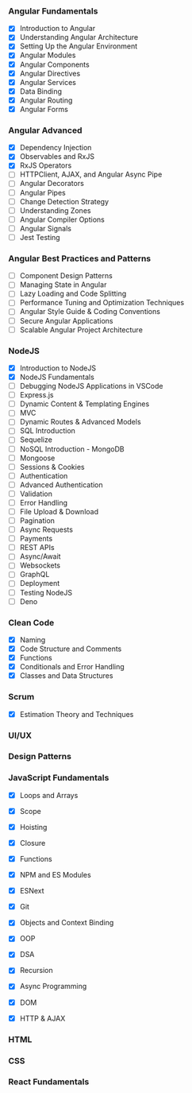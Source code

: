 ### Angular Fundamentals
- [x] Introduction to Angular
- [x] Understanding Angular Architecture
- [x] Setting Up the Angular Environment
- [x] Angular Modules
- [x] Angular Components
- [x] Angular Directives 
- [x] Angular Services
- [x] Data Binding
- [x] Angular Routing
- [x] Angular Forms

### Angular Advanced
- [x] Dependency Injection
- [x] Observables and RxJS
- [x] RxJS Operators
- [ ] HTTPClient, AJAX, and Angular Async Pipe
- [ ] Angular Decorators
- [ ] Angular Pipes
- [ ] Change Detection Strategy
- [ ] Understanding Zones
- [ ] Angular Compiler Options
- [ ] Angular Signals
- [ ] Jest Testing

### Angular Best Practices and Patterns
- [ ] Component Design Patterns
- [ ] Managing State in Angular
- [ ] Lazy Loading and Code Splitting
- [ ] Performance Tuning and Optimization Techniques
- [ ] Angular Style Guide & Coding Conventions
- [ ] Secure Angular Applications
- [ ] Scalable Angular Project Architecture

### NodeJS
- [x] Introduction to NodeJS
- [x] NodeJS Fundamentals
- [ ] Debugging NodeJS Applications in VSCode
- [ ] Express.js
- [ ] Dynamic Content & Templating Engines
- [ ] MVC
- [ ] Dynamic Routes & Advanced Models
- [ ] SQL Introduction
- [ ] Sequelize
- [ ] NoSQL Introduction - MongoDB
- [ ] Mongoose
- [ ] Sessions & Cookies
- [ ] Authentication
- [ ] Advanced Authentication
- [ ] Validation
- [ ] Error Handling
- [ ] File Upload & Download
- [ ] Pagination
- [ ] Async Requests
- [ ] Payments
- [ ] REST APIs
- [ ] Async/Await
- [ ] Websockets
- [ ] GraphQL
- [ ] Deployment
- [ ] Testing NodeJS
- [ ] Deno

### Clean Code
- [x] Naming
- [x] Code Structure and Comments
- [x] Functions
- [x] Conditionals and Error Handling
- [x] Classes and Data Structures

### Scrum
- [x] Estimation Theory and Techniques

### UI/UX

### Design Patterns

### JavaScript Fundamentals
- [x] Loops and Arrays
- [x] Scope 
- [x] Hoisting
- [x] Closure
- [x] Functions
- [x] NPM and ES Modules
- [x] ESNext
- [x] Git
- [x] Objects and Context Binding
- [x] OOP
- [x] DSA
- [x] Recursion
- [x] Async Programming
- [x] DOM
- [x] HTTP & AJAX


### HTML

### CSS

### React Fundamentals